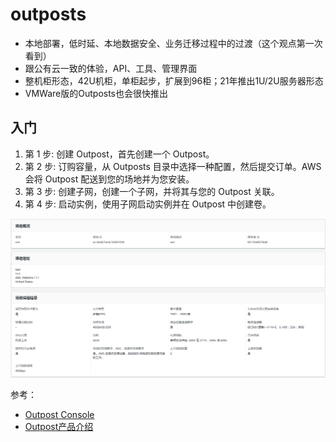 # outposts

- 本地部署，低时延、本地数据安全、业务迁移过程中的过渡（这个观点第一次看到）
- 跟公有云一致的体验，API、工具、管理界面
- 整机柜形态，42U机柜，单柜起步，扩展到96柜；21年推出1U/2U服务器形态
- VMWare版的Outposts也会很快推出

## 入门

1. 第 1 步: 创建 Outpost，首先创建一个 Outpost。
2. 第 2 步: 订购容量，从 Outposts 目录中选择一种配置，然后提交订单。AWS 会将 Outpost 配送到您的场地并为您安装。
3. 第 3 步: 创建子网，创建一个子网，并将其与您的 Outpost 关联。
4. 第 4 步: 启动实例，使用子网启动实例并在 Outpost 中创建卷。

![Outposts场地](img/outpost-changdi.png)

参考：

- [Outpost Console](https://ap-southeast-1.console.aws.amazon.com/outposts/home?region=ap-southeast-1#Home)
- [Outpost产品介绍](https://aws.amazon.com/cn/outposts/?nc2=h_ql_prod_cp_out)

